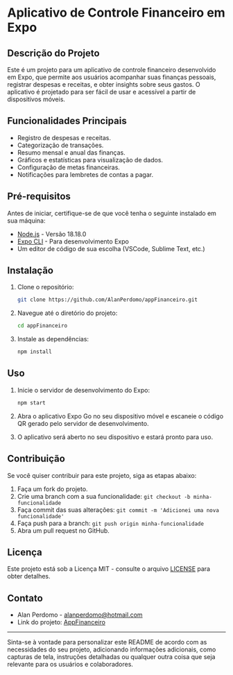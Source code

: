 # Aplicativo de Controle Financeiro em Expo

## Descrição do Projeto

Este é um projeto para um aplicativo de controle financeiro desenvolvido em Expo, que permite aos usuários acompanhar suas finanças pessoais, registrar despesas e receitas, e obter insights sobre seus gastos. O aplicativo é projetado para ser fácil de usar e acessível a partir de dispositivos móveis.

## Funcionalidades Principais

- Registro de despesas e receitas.
- Categorização de transações.
- Resumo mensal e anual das finanças.
- Gráficos e estatísticas para visualização de dados.
- Configuração de metas financeiras.
- Notificações para lembretes de contas a pagar.

## Pré-requisitos

Antes de iniciar, certifique-se de que você tenha o seguinte instalado em sua máquina:

- [Node.js](https://nodejs.org/) -  Versão 18.18.0
- [Expo CLI](https://docs.expo.dev/get-started/installation/) - Para desenvolvimento Expo
- Um editor de código de sua escolha (VSCode, Sublime Text, etc.)

## Instalação

1. Clone o repositório:

   ```bash
   git clone https://github.com/AlanPerdomo/appFinanceiro.git
   ```

2. Navegue até o diretório do projeto:

   ```bash
   cd appFinanceiro
   ```

3. Instale as dependências:

   ```bash
   npm install
   ```

## Uso

1. Inicie o servidor de desenvolvimento do Expo:

   ```bash
   npm start
   ```

2. Abra o aplicativo Expo Go no seu dispositivo móvel e escaneie o código QR gerado pelo servidor de desenvolvimento.

3. O aplicativo será aberto no seu dispositivo e estará pronto para uso.

## Contribuição

Se você quiser contribuir para este projeto, siga as etapas abaixo:

1. Faça um fork do projeto.
2. Crie uma branch com a sua funcionalidade: `git checkout -b minha-funcionalidade`
3. Faça commit das suas alterações: `git commit -m 'Adicionei uma nova funcionalidade'`
4. Faça push para a branch: `git push origin minha-funcionalidade`
5. Abra um pull request no GitHub.

## Licença

Este projeto está sob a Licença MIT - consulte o arquivo [LICENSE](LICENSE) para obter detalhes.

## Contato

- Alan Perdomo - [alanperdomo@hotmail.com](mailto:alanperdomo@hotmail.com)
- Link do projeto: [AppFinanceiro](https://github.com/AlanPerdomo/appFinanceiro)

---

Sinta-se à vontade para personalizar este README de acordo com as necessidades do seu projeto, adicionando informações adicionais, como capturas de tela, instruções detalhadas ou qualquer outra coisa que seja relevante para os usuários e colaboradores.
